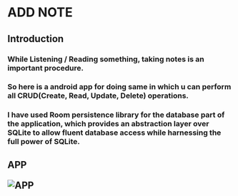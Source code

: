 <h1>ADD NOTE
 
<h2>Introduction

<h3>While Listening / Reading something, taking notes is an important procedure.

<h3>So here is a android app for doing same in which u can perform all CRUD(Create, Read, Update, Delete) operations.

<h3>I have used Room persistence library for the database part of the application, which provides an abstraction layer over SQLite to allow fluent database access while harnessing the full power of SQLite.
 
<h2>APP
 

 ![APP](https://user-images.githubusercontent.com/69066791/123279163-3c78fb80-d525-11eb-865a-afe3f1312c86.gif)


 
